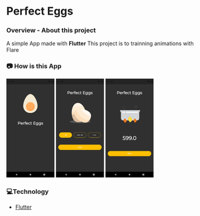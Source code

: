 # Perfect Eggs

### **Overview - About this project**
A simple App made with **Flutter**
This project is to trainning animations with Flare

### 📷 How is this App
<img src="Screenshot_1602802583.png" width="25%"></img>
<img src="Screenshot_1602802566.png" width="25%"></img>
<img src="Screenshot_1602802572.png" width="25%"></img>

### 💻Technology
- [Flutter](https://flutter.dev/)


